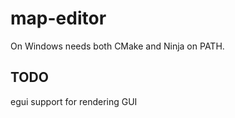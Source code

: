 # map-editor

On Windows needs both CMake and Ninja on PATH.

## TODO

egui support for rendering GUI